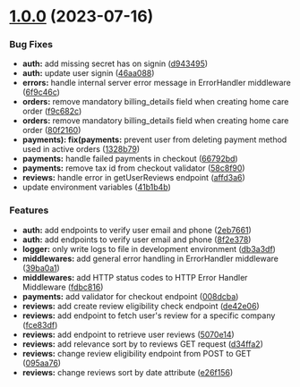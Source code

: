 # [1.0.0](https://github.com/CarelyPT/crm-backend/compare/v0.3.0-alpha...v1.0.0) (2023-07-16)


### Bug Fixes

* **auth:** add missing secret has on signin ([d943495](https://github.com/CarelyPT/crm-backend/commit/d9434959cdf28e39dfb4cfe737869a4436889d2e))
* **auth:** update user signin ([46aa088](https://github.com/CarelyPT/crm-backend/commit/46aa0886ae294fe783259dfb6d92d6d15600d2fa))
* **errors:** handle internal server error message in ErrorHandler middleware ([6f9c46c](https://github.com/CarelyPT/crm-backend/commit/6f9c46cac0ae27918f46af14aa88c64440ffdb7e))
* **orders:** remove mandatory billing_details field when creating home care order ([f9c682c](https://github.com/CarelyPT/crm-backend/commit/f9c682cd4feb19f82efbf430f83c4f3789e2f7a4))
* **orders:** remove mandatory billing_details field when creating home care order ([80f2160](https://github.com/CarelyPT/crm-backend/commit/80f21605668eeb228d85d23ceebd55c25c22564c))
* **payments): fix(payments:** prevent user from deleting payment method used in active orders ([1328b79](https://github.com/CarelyPT/crm-backend/commit/1328b794daf3974ddc16b319cbd69a7e4b398c78))
* **payments:** handle failed payments in checkout ([66792bd](https://github.com/CarelyPT/crm-backend/commit/66792bd455dc39d88439ffab03edd0f3237533ea))
* **payments:** remove tax id from checkout validator ([58c8f90](https://github.com/CarelyPT/crm-backend/commit/58c8f902e7fe7016af14dbc2ddb66f00682ed76b))
* **reviews:** handle error in getUserReviews endpoint ([affd3a6](https://github.com/CarelyPT/crm-backend/commit/affd3a6a79eee39d0713e520e386818024d13d79))
* update environment variables ([41b1b4b](https://github.com/CarelyPT/crm-backend/commit/41b1b4b937c0525e7cf0575c7ebcb2f4387b9d26))


### Features

* **auth:** add endpoints to verify user email and phone ([2eb7661](https://github.com/CarelyPT/crm-backend/commit/2eb7661f2a3f762e3eaff08d9021381a736c9007))
* **auth:** add endpoints to verify user email and phone ([8f2e378](https://github.com/CarelyPT/crm-backend/commit/8f2e378d527ae6f2b01f21e07ae5abba170e84d8))
* **logger:** only write logs to file in development environment ([db3a3df](https://github.com/CarelyPT/crm-backend/commit/db3a3dff55921a04ef86650717db94dcb2f09312))
* **middlewares:** add general error handling in ErrorHandler middleware ([39ba0a1](https://github.com/CarelyPT/crm-backend/commit/39ba0a182bb929f46137fef4ae42244d5cc02fc0))
* **middlewares:** add HTTP status codes to HTTP Error Handler Middleware ([fdbc816](https://github.com/CarelyPT/crm-backend/commit/fdbc816766a803b40ea5e2c2230147088d7744ed))
* **payments:** add validator for checkout endpoint ([008dcba](https://github.com/CarelyPT/crm-backend/commit/008dcba70f4e4f0c81b3c19e2c6b12662c2ad416))
* **reviews:** add create review eligibility check endpoint ([de42e06](https://github.com/CarelyPT/crm-backend/commit/de42e063ec05054945ef24e66effd347a0610ce3))
* **reviews:** add endpoint to fetch user's review for a specific company ([fce83df](https://github.com/CarelyPT/crm-backend/commit/fce83df655d17cb08cb29827e54bf9b6399e0b81))
* **reviews:** add endpoint to retrieve user reviews ([5070e14](https://github.com/CarelyPT/crm-backend/commit/5070e144ccb95c273172073ba282d4da842fc703))
* **reviews:** add relevance sort by to reviews GET request ([d34ffa2](https://github.com/CarelyPT/crm-backend/commit/d34ffa21b220b7bd380030c665fc877a6e1457b7))
* **reviews:** change review eligibility endpoint from POST to GET ([095aa76](https://github.com/CarelyPT/crm-backend/commit/095aa76fcb5e51e293abbc947bc9c523f54b4051))
* **reviews:** change reviews sort by date attribute ([e26f156](https://github.com/CarelyPT/crm-backend/commit/e26f156f941c71b232a862f41be488504d1eda19))



